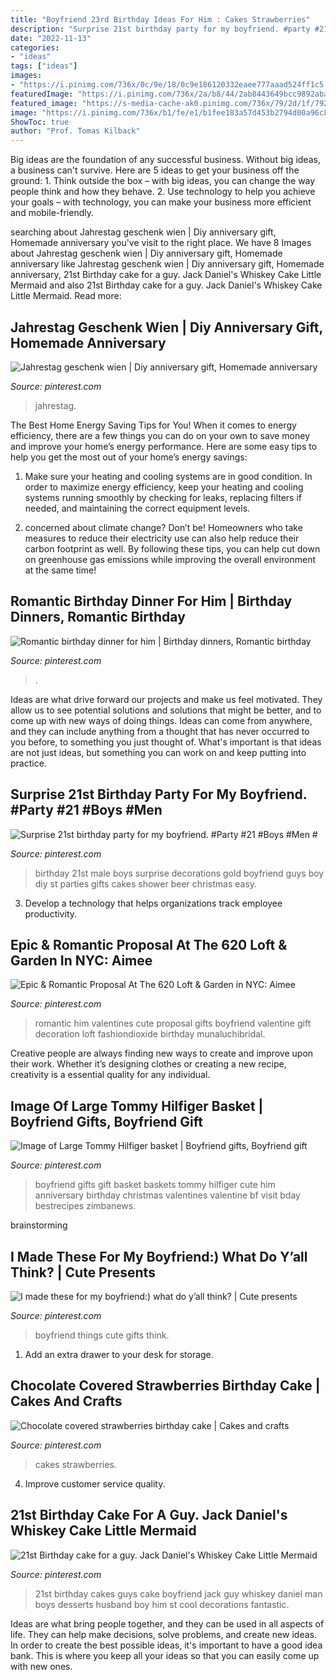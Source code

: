 ```yaml
---
title: "Boyfriend 23rd Birthday Ideas For Him : Cakes Strawberries"
description: "Surprise 21st birthday party for my boyfriend. #party #21 #boys #men #"
date: "2022-11-13"
categories:
- "ideas"
tags: ["ideas"]
images:
- "https://i.pinimg.com/736x/0c/9e/18/0c9e186120332eaee777aaad524ff1c5.jpg"
featuredImage: "https://i.pinimg.com/736x/2a/b8/44/2ab8443649bcc9892aba5e594e60a325--romantic-proposal-the-loft.jpg"
featured_image: "https://s-media-cache-ak0.pinimg.com/736x/79/2d/1f/792d1f7811da860704233ffc12cbf460.jpg"
image: "https://i.pinimg.com/736x/b1/fe/e1/b1fee183a57d453b2794d00a96c80e31.jpg"
ShowToc: true
author: "Prof. Tomas Kilback"
---
```



Big ideas are the foundation of any successful business. Without big ideas, a business can't survive. Here are 5 ideas to get your business off the ground: 1. Think outside the box – with big ideas, you can change the way people think and how they behave. 2. Use technology to help you achieve your goals – with technology, you can make your business more efficient and mobile-friendly. 
	

		
searching about Jahrestag geschenk wien | Diy anniversary gift, Homemade anniversary you've visit to the right place. We have 8 Images about Jahrestag geschenk wien | Diy anniversary gift, Homemade anniversary like Jahrestag geschenk wien | Diy anniversary gift, Homemade anniversary, 21st Birthday cake for a guy. Jack Daniel&#039;s Whiskey Cake Little Mermaid and also 21st Birthday cake for a guy. Jack Daniel&#039;s Whiskey Cake Little Mermaid. Read more:
		
    
## Jahrestag Geschenk Wien | Diy Anniversary Gift, Homemade Anniversary

<img loading=lazy src="https://i.pinimg.com/736x/a9/02/86/a902864a77530f7d9e756ace330f0b1c.jpg" onerror="this.onerror=null;this.src='https://tse1.mm.bing.net/th?id=OIP.I7ts9k-tdEzKrSUOFDrUcQHaJ4&amp;pid=15.1';" alt="Jahrestag geschenk wien | Diy anniversary gift, Homemade anniversary">

_Source: pinterest.com_

>jahrestag. 

	

The Best Home Energy Saving Tips for You!
When it comes to energy efficiency, there are a few things you can do on your own to save money and improve your home’s energy performance. Here are some easy tips to help you get the most out of your home’s energy savings:
1. Make sure your heating and cooling systems are in good condition. In order to maximize energy efficiency, keep your heating and cooling systems running smoothly by checking for leaks, replacing filters if needed, and maintaining the correct equipment levels.

2. concerned about climate change? Don’t be! Homeowners who take measures to reduce their electricity use can also help reduce their carbon footprint as well. By following these tips, you can help cut down on greenhouse gas emissions while improving the overall environment at the same time!

    
## Romantic Birthday Dinner For Him | Birthday Dinners, Romantic Birthday

<img loading=lazy src="https://i.pinimg.com/736x/b1/fe/e1/b1fee183a57d453b2794d00a96c80e31.jpg" onerror="this.onerror=null;this.src='https://tse2.mm.bing.net/th?id=OIP.AdwDImCLFfRq4bcZpRDFWgHaJ3&amp;pid=15.1';" alt="Romantic birthday dinner for him | Birthday dinners, Romantic birthday">

_Source: pinterest.com_

>. 

	

Ideas are what drive forward our projects and make us feel motivated. They allow us to see potential solutions and solutions that might be better, and to come up with new ways of doing things. Ideas can come from anywhere, and they can include anything from a thought that has never occurred to you before, to something you just thought of. What's important is that ideas are not just ideas, but something you can work on and keep putting into practice.

    
## Surprise 21st Birthday Party For My Boyfriend. #Party #21 #Boys #Men #

<img loading=lazy src="https://s-media-cache-ak0.pinimg.com/736x/5e/91/67/5e9167a708806f7894142740a70e3178.jpg" onerror="this.onerror=null;this.src='https://tse4.mm.bing.net/th?id=OIP.9rMAd2PxRDq8KXfCalAQpAHaJ3&amp;pid=15.1';" alt="Surprise 21st birthday party for my boyfriend. #Party #21 #Boys #Men #">

_Source: pinterest.com_

>birthday 21st male boys surprise decorations gold boyfriend guys boy diy st parties gifts cakes shower beer christmas easy. 

	

3. Develop a technology that helps organizations track employee productivity. 

    
## Epic &amp; Romantic Proposal At The 620 Loft &amp; Garden In NYC: Aimee

<img loading=lazy src="https://i.pinimg.com/736x/2a/b8/44/2ab8443649bcc9892aba5e594e60a325--romantic-proposal-the-loft.jpg" onerror="this.onerror=null;this.src='https://tse2.mm.bing.net/th?id=OIP.yF-lHG27StpRAkDWbkhvdAHaLH&amp;pid=15.1';" alt="Epic &amp; Romantic Proposal At The 620 Loft &amp; Garden in NYC: Aimee">

_Source: pinterest.com_

>romantic him valentines cute proposal gifts boyfriend valentine gift decoration loft fashiondioxide birthday munaluchibridal. 

	

Creative people are always finding new ways to create and improve upon their work. Whether it’s designing clothes or creating a new recipe, creativity is a essential quality for any individual.

    
## Image Of Large Tommy Hilfiger Basket | Boyfriend Gifts, Boyfriend Gift

<img loading=lazy src="https://i.pinimg.com/736x/4b/8f/ab/4b8fab6d0bcb725af758918859b84cb7.jpg" onerror="this.onerror=null;this.src='https://tse1.mm.bing.net/th?id=OIP.mBHOsQEwowp_s9n4fSkzbwHaJ3&amp;pid=15.1';" alt="Image of Large Tommy Hilfiger basket | Boyfriend gifts, Boyfriend gift">

_Source: pinterest.com_

>boyfriend gifts gift basket baskets tommy hilfiger cute him anniversary birthday christmas valentines valentine bf visit bday bestrecipes zimbanews. 

	
 brainstorming

    
## I Made These For My Boyfriend:) What Do Y’all Think? | Cute Presents

<img loading=lazy src="https://i.pinimg.com/736x/0c/9e/18/0c9e186120332eaee777aaad524ff1c5.jpg" onerror="this.onerror=null;this.src='https://tse3.mm.bing.net/th?id=OIP.R2okWZGER_bb99KRamKh3wHaJ3&amp;pid=15.1';" alt="I made these for my boyfriend:) what do y’all think? | Cute presents">

_Source: pinterest.com_

>boyfriend things cute gifts think. 

	

1. Add an extra drawer to your desk for storage.

    
## Chocolate Covered Strawberries Birthday Cake | Cakes And Crafts

<img loading=lazy src="https://s-media-cache-ak0.pinimg.com/736x/79/2d/1f/792d1f7811da860704233ffc12cbf460.jpg" onerror="this.onerror=null;this.src='https://tse1.mm.bing.net/th?id=OIP.5zZ-gFPPLdxoap2KlKvqmgHaJ6&amp;pid=15.1';" alt="Chocolate covered strawberries birthday cake | Cakes and crafts">

_Source: pinterest.com_

>cakes strawberries. 

	

4. Improve customer service quality.

    
## 21st Birthday Cake For A Guy. Jack Daniel&#039;s Whiskey Cake Little Mermaid

<img loading=lazy src="https://i.pinimg.com/736x/ae/91/1c/ae911cbc5da70478394244a2b312b313--whiskey-birthday-cake-st-birthday-ideas-for-guys-party.jpg" onerror="this.onerror=null;this.src='https://tse3.mm.bing.net/th?id=OIP.v4-dRMX1uyM2uv-8eJfNwgAAAA&amp;pid=15.1';" alt="21st Birthday cake for a guy. Jack Daniel&#039;s Whiskey Cake Little Mermaid">

_Source: pinterest.com_

>21st birthday cakes guys cake boyfriend jack guy whiskey daniel man boys desserts husband boy him st cool decorations fantastic. 

	

Ideas are what bring people together, and they can be used in all aspects of life. They can help make decisions, solve problems, and create new ideas. In order to create the best possible ideas, it's important to have a good idea bank. This is where you keep all your ideas so that you can easily come up with new ones.

